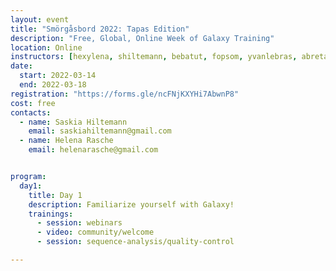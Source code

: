 ```yaml
---
layout: event
title: "Smörgåsbord 2022: Tapas Edition"
description: "Free, Global, Online Week of Galaxy Training"
location: Online
instructors: [hexylena, shiltemann, bebatut, fopsom, yvanlebras, abretaud]
date:
  start: 2022-03-14
  end: 2022-03-18
registration: "https://forms.gle/ncFNjKXYHi7AbwnP8"
cost: free
contacts:
  - name: Saskia Hiltemann
    email: saskiahiltemann@gmail.com
  - name: Helena Rasche
    email: helenarasche@gmail.com


program:
  day1:
    title: Day 1
    description: Familiarize yourself with Galaxy!
    trainings:
      - session: webinars
      - video: community/welcome
      - session: sequence-analysis/quality-control

---
```

